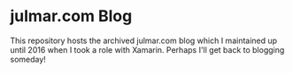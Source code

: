 # julmar.com Blog

This repository hosts the archived julmar.com blog which I maintained up until 2016 when I took a role with Xamarin. Perhaps I'll get back to blogging someday!
